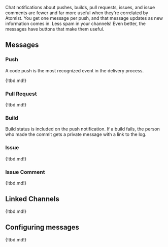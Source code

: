 Chat notifications about pushes, builds, pull requests, issues, and issue comments are
fewer and far more useful when they're correlated by Atomist. You get one message per push, and 
that message updates as new information comes in. Less spam in your channels! Even better, 
the messages have buttons that make them useful.

## Messages

### Push 

A code push is the most recognized event in the delivery process.


{!tbd.md!}

### Pull Request

{!tbd.md!}

### Build

Build status is included on the push notification.
If a build fails, the person who made the commit gets a private message with a link to the log.

### Issue

{!tbd.md!}

### Issue Comment

{!tbd.md!}

## Linked Channels

{!tbd.md!}

## Configuring messages

{!tbd.md!}